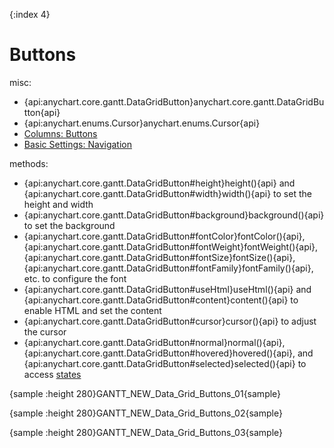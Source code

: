 {:index 4}
# Buttons

misc:

* {api:anychart.core.gantt.DataGridButton}anychart.core.gantt.DataGridButton{api}
* {api:anychart.enums.Cursor}anychart.enums.Cursor{api}
* [Columns: Buttons](Columns#buttons)
* [Basic Settings: Navigation](../Basic_Settings#navigation)

methods:

* {api:anychart.core.gantt.DataGridButton#height}height(){api} and {api:anychart.core.gantt.DataGridButton#width}width(){api} to set the height and width
* {api:anychart.core.gantt.DataGridButton#background}background(){api} to set the background
* {api:anychart.core.gantt.DataGridButton#fontColor}fontColor(){api}, {api:anychart.core.gantt.DataGridButton#fontWeight}fontWeight(){api}, {api:anychart.core.gantt.DataGridButton#fontSize}fontSize(){api}, {api:anychart.core.gantt.DataGridButton#fontFamily}fontFamily(){api}, etc. to configure the font
* {api:anychart.core.gantt.DataGridButton#useHtml}useHtml(){api} and {api:anychart.core.gantt.DataGridButton#content}content(){api} to enable HTML and set the content
* {api:anychart.core.gantt.DataGridButton#cursor}cursor(){api} to adjust the cursor
* {api:anychart.core.gantt.DataGridButton#normal}normal(){api}, {api:anychart.core.gantt.DataGridButton#hovered}hovered(){api}, and {api:anychart.core.gantt.DataGridButton#selected}selected(){api} to access [states](../../Common_Settings/Interactivity/States)


{sample :height 280}GANTT\_NEW\_Data\_Grid\_Buttons\_01{sample}

{sample :height 280}GANTT\_NEW\_Data\_Grid\_Buttons\_02{sample}

{sample :height 280}GANTT\_NEW\_Data\_Grid\_Buttons\_03{sample}